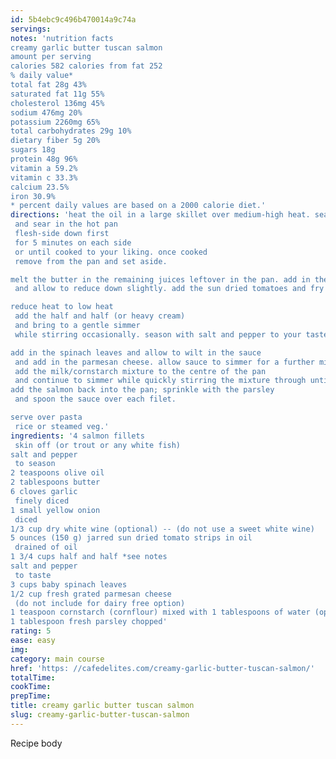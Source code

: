 ```yaml
---
id: 5b4ebc9c496b470014a9c74a
servings:
notes: 'nutrition facts
creamy garlic butter tuscan salmon
amount per serving
calories 582 calories from fat 252
% daily value*
total fat 28g 43%
saturated fat 11g 55%
cholesterol 136mg 45%
sodium 476mg 20%
potassium 2260mg 65%
total carbohydrates 29g 10%
dietary fiber 5g 20%
sugars 18g
protein 48g 96%
vitamin a 59.2%
vitamin c 33.3%
calcium 23.5%
iron 30.9%
* percent daily values are based on a 2000 calorie diet.'
directions: 'heat the oil in a large skillet over medium-high heat. season the salmon filets (or fish if using) on both sides with salt and pepper
 and sear in the hot pan
 flesh-side down first
 for 5 minutes on each side
 or until cooked to your liking. once cooked
 remove from the pan and set aside.

melt the butter in the remaining juices leftover in the pan. add in the garlic and fry until fragrant (about one minute). fry the onion in the butter. pour in the white wine (if using)
 and allow to reduce down slightly. add the sun dried tomatoes and fry for 1-2 minutes to release their flavours.

reduce heat to low heat
 add the half and half (or heavy cream)
 and bring to a gentle simmer
 while stirring occasionally. season with salt and pepper to your taste.

add in the spinach leaves and allow to wilt in the sauce
 and add in the parmesan cheese. allow sauce to simmer for a further minute until cheese melts through the sauce. (for a thicker sauce
 add the milk/cornstarch mixture to the centre of the pan
 and continue to simmer while quickly stirring the mixture through until the sauce thickens.)
add the salmon back into the pan; sprinkle with the parsley
 and spoon the sauce over each filet.

serve over pasta
 rice or steamed veg.'
ingredients: '4 salmon fillets
 skin off (or trout or any white fish)
salt and pepper
 to season
2 teaspoons olive oil
2 tablespoons butter
6 cloves garlic
 finely diced
1 small yellow onion
 diced
1/3 cup dry white wine (optional) -- (do not use a sweet white wine)
5 ounces (150 g) jarred sun dried tomato strips in oil
 drained of oil
1 3/4 cups half and half *see notes
salt and pepper
 to taste
3 cups baby spinach leaves
1/2 cup fresh grated parmesan cheese
 (do not include for dairy free option)
1 teaspoon cornstarch (cornflour) mixed with 1 tablespoons of water (optional)**
1 tablespoon fresh parsley chopped'
rating: 5
ease: easy
img:
category: main course
href: 'https: //cafedelites.com/creamy-garlic-butter-tuscan-salmon/'
totalTime:
cookTime:
prepTime:
title: creamy garlic butter tuscan salmon
slug: creamy-garlic-butter-tuscan-salmon
---
```

Recipe body